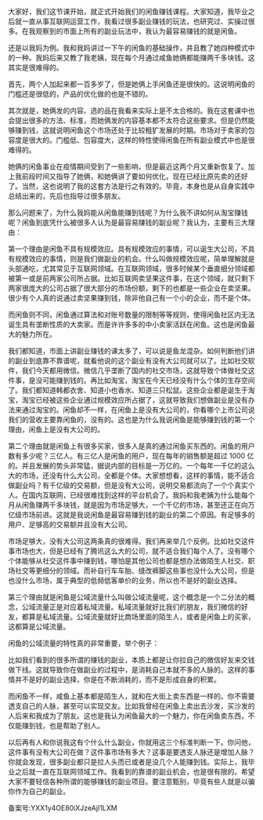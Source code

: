大家好，我们这节课开始，就正式开始我们的闲鱼赚钱课程。大家知道，我毕业之后就一直从事互联网运营工作，我看过很多副业赚钱的玩法，也研究过、实操过很多。在我观察到的市面上所有的副业玩法中，我认为最容易赚钱的就是闲鱼。

还是以我妈为例。我和我妈讲过一下午的闲鱼的基础操作，并且教了她四种模式中的一种。我妈后来又教了我老姨，现在每个月通过咸鱼她俩都能赚两千多块钱。这其实是很难得的。

首先，两个人加起来都一百多岁了，但是她俩上手闲鱼还是很快的。这说明闲鱼的门槛还是很低的，产品的优化做的也是不错的。

其次就是，她俩发的内容、选的品在我看来实际上是不太合格的。我在这套课中也会提出很多的方法、标准，而她俩发的内容基本都不太符合这些要求。但是仍然能够赚到钱，这就说明闲鱼这个市场还处于比较粗犷发展的时期。市场对于卖家的包容度是很大的。门槛低、包容度大，这样的特性使得闲鱼在所有副业模式中也是很难得的。

她俩的闲鱼事业在疫情期间受到了一些影响，但是最近这两个月又重新恢复了。加上我前段时间又指导了她俩，和她俩讲了要如何优化，现在已经比原先卖的还好了。当然，这也说明了我的这套方法是行之有效的。毕竟，本身也是从自身实践中总结出来的，先后也指导过很多朋友。

那么问题来了，为什么我妈能从闲鱼能赚到钱呢？为什么我不讲如何从淘宝赚钱呢？闲鱼到底凭什么被很多人认为是最容易赚钱的副业呢？我认为，主要有三大理由：

第一个理由是闲鱼不具有规模效应。具有规模效应的事情，可以诞生大公司，不具有规模效应的事情，则是我们做副业的机会。什么叫做规模效应呢，简单理解就是头部通吃，尤其常见于互联网领域。在互联网领域，很多时候某个垂直细分领域都被第一或是前两家公司所占据。比如互联网卖坚果这件事，在这个领域，就只剩下两家很庞大的公司占据了很大部分的市场份额，剩下的也都是一些企业在卖坚果。很少有个人真的说通过卖坚果赚到钱，除非他自己有一个小的企业，而不是个体。

而闲鱼则不同，闲鱼通过算法和对账号数量的限制等等规则，使得闲鱼社区内无法诞生具有垄断性质的大卖家。而是许许多多的中小卖家活跃在闲鱼。这也是闲鱼最大的魅力所在。

我们都知道，市面上讲副业赚钱的课太多了，可以说是鱼龙混杂。如何判断他们讲的副业到底靠不靠谱呢，就看他说的这个副业有没有大公司就可以了。比如社交软件，我们今天都用微信。微信几乎垄断了国内的社交市场，这就导致个体做社交这件事，是没可能赚到钱的。再比如淘宝，淘宝在今天已经没有什么个体的生存空间了。我们都知道韩都衣舍、知道小也香水、知道三只松鼠。这些企业都是诞生于淘宝，淘宝已经被这些企业通过规模效应所占据了，这就导致我们想做副业是没有办法来通过淘宝的。闲鱼却不一样，在闲鱼上是没有大公司的，你看哪个上市公司说我们的营收主要靠闲鱼的，没有的。这也是为什么我说闲鱼是能够赚到钱的第一个理由，闲鱼上是没有大公司的。

第二个理由就是闲鱼上有很多买家，很多人是真的通过闲鱼买东西的。闲鱼的用户数有多少呢？三亿人。有三亿人是闲鱼的用户，现在每年的销售额是超过 1000 亿的。并且发展的势头非常猛，据说内部的目标是一万亿的。一个每年一千亿的这么大的市场，还没有什么大公司，全都是个体。大家想想看，这样的事情，能不适合做副业吗？有千亿级的交易额，但是没有大公司，说明交易都流向了一个个真实个人。在国内互联网，已经很难找到这样的平台机会了。我妈和我老姨为什么能每个月从闲鱼赚两千多块钱，就是因为市场足够大，一个千亿的市场，甚至还正在向万亿级市场前进。这就是我说闲鱼是最容易赚到钱的副业的第二个原因。有足够多的用户、足够高的交易额并且没有大公司。

市场足够大，没有大公司这两条真的很难得。我们再来举几个反例。比如社交这件事市场也大，但是已经有了腾讯这么大的公司，就不适合我们每个人了。没有哪个个体能够从社交这件事中赚到钱，哪怕是其他公司也都是想办法做陌生人社交、职场社交等更细分的领域。而补自行车车胎、缝改裤脚这些事也没什么大公司，但是也没什么市场，属于典型的低频低客单价的业务，所以也不是好的副业选择。

第三个理由就是闲鱼是公域流量什么叫做公域流量呢，这个概念是一个二分法的概念，公域流量正是对应着私域流量。私域流量就好比我们的朋友，我们微信的好友，都算是私域流量。公域流量就好比商场里面的陌生人，或者是闲鱼上的买家，这都算是公域流量。

闲鱼的公域流量的特性真的非常重要，举个例子：

比如我们看到的很多所谓的赚钱的副业，本质上都是让你拉自己的微信好友来交钱做下线。这就导致你在做副业的过程中，是消耗自己本就不多的人脉的。这样的事情并不是好的副业选择，你是在不断消耗的，而不是形成自身的积累。

而闲鱼不一样，咸鱼上基本都是陌生人，就和在大街上卖东西是一样的。你不需要透支自己的人脉，甚至可以实现交友。比如我曾经在闲鱼上卖出去沙发，买沙发的人后来和我成为了朋友。这也是我认为闲鱼最大的一个魅力，你在闲鱼卖东西，不仅能赚到钱，也是帮助了别人。

以后再有人和你说我这有个什么什么副业，你就用这三个标准判断一下。你问他，这件事有没有大公司在做？这件事市场有多大？这事是要透支人脉还是增加人脉？你就会发现，很多副业都只是拉人头而已或者是没几个人能赚到钱。实际上，我毕业之后就一直在互联网领域工作。我看到的靠谱的副业机会，也是很有限的。希望大家不要轻信各种所谓的能够赚钱的副业项目。要注意甄别，毕竟有些人就是以骗你作为自己的副业。

备案号:YXX1y4OE80iXJzeAjI1LXM